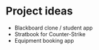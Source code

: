 # Project ideas

- Blackboard clone / student app
- Stratbook for Counter-Strike
- Equipment booking app
